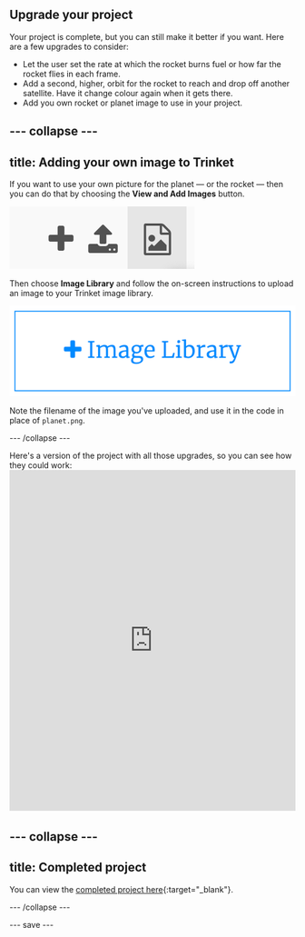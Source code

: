 ## Upgrade your project
Your project is complete, but you can still make it better if you want. Here are a few upgrades to consider:

 + Let the user set the rate at which the rocket burns fuel or how far the rocket flies in each frame.
 + Add a second, higher, orbit for the rocket to reach and drop off another satellite. Have it change colour again when it gets there.
 + Add you own rocket or planet image to use in your project.


--- collapse ---
---
title: Adding your own image to Trinket
---

If you want to use your own picture for the planet — or the rocket — then you can do that by choosing the **View and Add Images** button.

![A plus symbol, an upload symbol, and an image symbol. The image symbol is highlighted.](images/trinket_image.png)

Then choose **Image Library** and follow the on-screen instructions to upload an image to your Trinket image library.

![A button with a plus and the words 'Image Library' on it.](images/trinket_image_library.png)

Note the filename of the image you've uploaded, and use it in the code in place of `planet.png`.

--- /collapse ---

Here's a version of the project with all those upgrades, so you can see how they could work: <iframe src="https://trinket.io/embed/python/76c7d66070?outputOnly=true&runOption=run&start=result" width="100%" height="600" frameborder="0" marginwidth="0" marginheight="0" allowfullscreen mark="crwd-mark"></iframe>

--- collapse ---
---
title: Completed project
---

You can view the [completed project here](https://trinket.io/python/622b4dd113){:target="_blank"}.

--- /collapse ---

--- save ---

